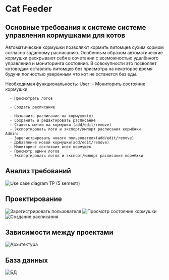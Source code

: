 Cat Feeder
=====================================

Основные требования к системе системе управления кормушками для котов
--------------------------------

Автоматические кормушки позволяют кормить питомцев сухим кормом согласно заданному расписанию. Особенным образом автоматические кормушки раскрывают себя в сочетании с возможностью удалённого управления и мониторинга состояния. В совокупности это позволяет котоводам оставлять питомцев без присмотра на некоторое время будучи полностью уверенным что кот не останется без еды.


Необходимая функциональность:
	User:
	  - Мониторить состояние кормушки
	  
	  - Просмотреть логов
	  
	  - Создать расписание
	  
	  - Назначить расписание на кормушки(у)
	  - Сохранить и редактировать расписание
	  - Ставить метки на кормушки (add/edit/remove)
	  - Экспортировать логи и экспорт/импорт расписания кормёжки 
	Admin:
	  - Зарегистрировать нового пользователя(add/edit/remove)
	  - Добавление новой кормушки(add/edit/remove)
	  - Мониторинг состояния всех кормушек
	  - Просмотр админ логов
	  - Экспортировать логов и экспорт/импорт расписания кормёжки 


Анализ требований
-----------------
![Use case diagram TP (5 semestr)](https://user-images.githubusercontent.com/70974206/146601654-b0f7818e-4fd4-403f-9456-ec25c94b597c.jpeg)

Проектирование
--------------
![Зарегистрировать пользователя](https://user-images.githubusercontent.com/70974206/146601752-6b0d3da7-c55f-4a95-a70f-52435565911d.jpg)
![Просмотр состояние кормушки](https://user-images.githubusercontent.com/70974206/146601768-4040bf94-963a-407d-b8f3-26cd01612f57.jpg)
![Создание расписания](https://user-images.githubusercontent.com/70974206/146601797-bf111964-a2b6-4e83-bd0d-67bd4baefd19.jpg)




Зависимости между проектами
---------------------------
![Архитектура](https://user-images.githubusercontent.com/70974206/146601902-506cec6e-addf-485e-88df-b3ecbbaaf63b.png)

База данных
---------------------------
![БД](https://user-images.githubusercontent.com/70974206/146602090-1b62f490-dc00-4972-b776-53dc77206b35.png)


